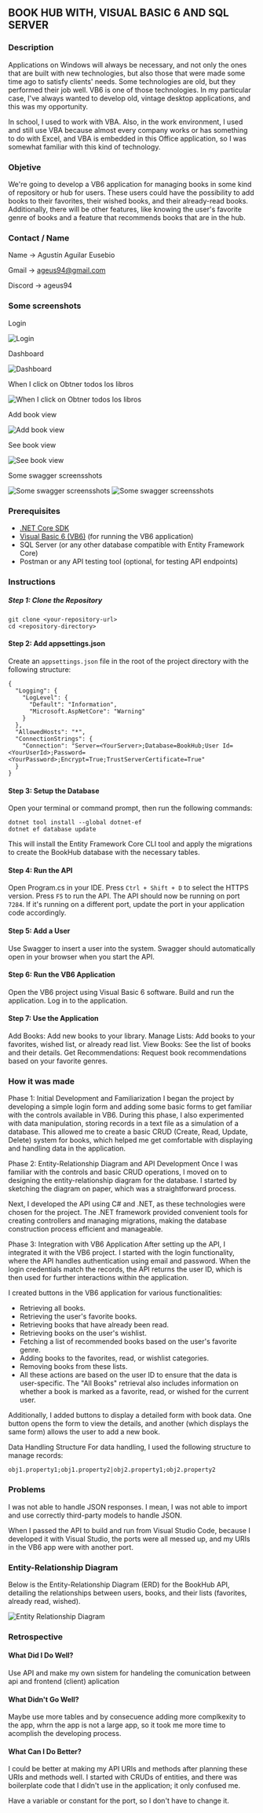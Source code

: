 ## BOOK HUB WITH, VISUAL BASIC 6 AND SQL SERVER

### Description  

Applications on Windows will always be necessary, and not only the ones that are built with new technologies, but also those that were made some time ago to satisfy clients' needs. Some technologies are old, but they performed their job well. VB6 is one of those technologies. In my particular case, I've always wanted to develop old, vintage desktop applications, and this was my opportunity.

In school, I used to work with VBA. Also, in the work environment, I used and still use VBA because almost every company works or has something to do with Excel, and VBA is embedded in this Office application, so I was somewhat familiar with this kind of technology.

### Objetive

We're going to develop a VB6 application for managing books in some kind of repository or hub for users. These users could have the possibility to add books to their favorites, their wished books, and their already-read books. Additionally, there will be other features, like knowing the user's favorite genre of books and a feature that recommends books that are in the hub.


### Contact / Name

Name -> Agustín Aguilar Eusebio

Gmail -> ageus94@gmail.com

Discord -> ageus94


### Some screenshots
Login

![Login](images/login.PNG)

Dashboard

![Dashboard](images/dashboard.PNG)

When I click on Obtner todos los libros

![When I click on Obtner todos los libros](images/clickonallbooks.PNG)

Add book view

![Add book view](images/addbook.PNG)

See book view

![See book view](images/seebook.PNG)

Some swagger screensshots

![Some swagger screensshots](images/swagger.PNG)
![Some swagger screensshots](images/swagger2.PNG)

### Prerequisites

- [.NET Core SDK](https://dotnet.microsoft.com/download)
- [Visual Basic 6 (VB6)](https://en.wikipedia.org/wiki/Visual_Basic_(classic)) (for running the VB6 application)
- SQL Server (or any other database compatible with Entity Framework Core)
- Postman or any API testing tool (optional, for testing API endpoints)

### Instructions

##### Step 1: Clone the Repository

```
git clone <your-repository-url>
cd <repository-directory>
```

#### Step 2: Add appsettings.json

Create an `appsettings.json` file in the root of the project directory with the following structure:

```
{
  "Logging": {
    "LogLevel": {
      "Default": "Information",
      "Microsoft.AspNetCore": "Warning"
    }
  },
  "AllowedHosts": "*",
  "ConnectionStrings": {
    "Connection": "Server=<YourServer>;Database=BookHub;User Id=<YourUserId>;Password=<YourPassword>;Encrypt=True;TrustServerCertificate=True"
  }
}
```
#### Step 3: Setup the Database

Open your terminal or command prompt, then run the following commands:

```
dotnet tool install --global dotnet-ef
dotnet ef database update
```

This will install the Entity Framework Core CLI tool and apply the migrations to create the BookHub database with the necessary tables.

#### Step 4: Run the API
Open Program.cs in your IDE.
Press `Ctrl + Shift + D` to select the HTTPS version.
Press `F5` to run the API.
The API should now be running on port `7284`. If it's running on a different port, update the port in your application code accordingly.

#### Step 5: Add a User
Use Swagger to insert a user into the system. Swagger should automatically open in your browser when you start the API.

#### Step 6: Run the VB6 Application
Open the VB6 project using Visual Basic 6 software.
Build and run the application.
Log in to the application.

#### Step 7: Use the Application
Add Books: Add new books to your library.
Manage Lists: Add books to your favorites, wished list, or already read list.
View Books: See the list of books and their details.
Get Recommendations: Request book recommendations based on your favorite genres.



### How it was made

Phase 1: Initial Development and Familiarization
I began the project by developing a simple login form and adding some basic forms to get familiar with the controls available in VB6. During this phase, I also experimented with data manipulation, storing records in a text file as a simulation of a database. This allowed me to create a basic CRUD (Create, Read, Update, Delete) system for books, which helped me get comfortable with displaying and handling data in the application.

Phase 2: Entity-Relationship Diagram and API Development
Once I was familiar with the controls and basic CRUD operations, I moved on to designing the entity-relationship diagram for the database. I started by sketching the diagram on paper, which was a straightforward process.

Next, I developed the API using C# and .NET, as these technologies were chosen for the project. The .NET framework provided convenient tools for creating controllers and managing migrations, making the database construction process efficient and manageable.

Phase 3: Integration with VB6 Application
After setting up the API, I integrated it with the VB6 project. I started with the login functionality, where the API handles authentication using email and password. When the login credentials match the records, the API returns the user ID, which is then used for further interactions within the application.

I created buttons in the VB6 application for various functionalities:

- Retrieving all books.
- Retrieving the user's favorite books.
- Retrieving books that have already been read.
- Retrieving books on the user's wishlist.
- Fetching a list of recommended books based on the user's favorite genre.
- Adding books to the favorites, read, or wishlist categories.
- Removing books from these lists.
- All these actions are based on the user ID to ensure that the data is user-specific. 
The "All Books" retrieval also includes information on whether a book is marked as a favorite, read, or wished for the current user.

Additionally, I added buttons to display a detailed form with book data. One button opens the form to view the details, and another (which displays the same form) allows the user to add a new book.

Data Handling Structure
For data handling, I used the following structure to manage records:

```
obj1.property1;obj1.property2|obj2.property1;obj2.property2
```

### Problems

I was not able to handle JSON responses. I mean, I was not able to import and use correctly third-party models to handle JSON.

When I passed the API to build and run from Visual Studio Code, because I developed it with Visual Studio, the ports were all messed up, and my URIs in the VB6 app were with another port.

### Entity-Relationship Diagram
Below is the Entity-Relationship Diagram (ERD) for the BookHub API, detailing the relationships between users, books, and their lists (favorites, already read, wished).

![Entity Relationship Diagram](images/diagram.PNG)


### Retrospective
#### What Did I Do Well?

Use API and make my own sistem for handeling the comunication between api and frontend (client) aplication

#### What Didn't Go Well?

Maybe use more tables and by consecuence adding more complkexity to the app, whrn the app is not a large app, so it took me more time to acomplish the developing process.

#### What Can I Do Better?
I could be better at making my API URIs and methods after planning these URIs and methods well. I started with CRUDs of entities, and there was boilerplate code that I didn't use in the application; it only confused me.

Have a variable or constant for the port, so I don't have to change it.
